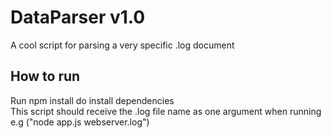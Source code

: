 # DataParser v1.0
A cool script for parsing a very specific .log document

## How to run
Run npm install do install dependencies <br />
This script should receive the .log file name as one argument when running e.g ("node app.js webserver.log")
